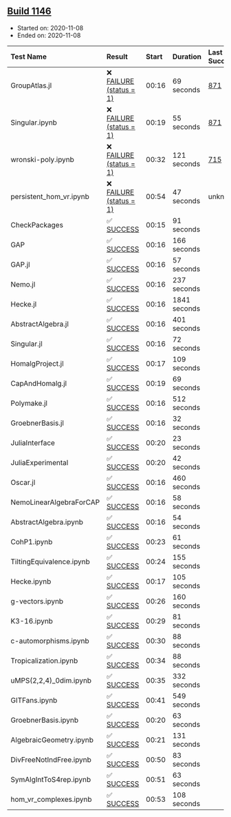 ## [Build 1146](https://oscarci.mathematik.uni-kl.de/job/oscar-stable/1146/)

* Started on: 2020-11-08
* Ended on: 2020-11-08

| Test Name    | Result | Start | Duration | Last Success | First Failure |
|:-------------|:-------|:------|:---------|:-------------|:--------------|
| GroupAtlas.jl | ❌ [FAILURE (status = 1)](https://oscarci.mathematik.uni-kl.de/job/oscar-stable/1146/artifact/logs/build-1146/GroupAtlas.jl.log) | 00:16 | 69 seconds | [871](https://oscarci.mathematik.uni-kl.de/job/oscar-stable/871/) | [872](https://oscarci.mathematik.uni-kl.de/job/oscar-stable/872/) |
| Singular.ipynb | ❌ [FAILURE (status = 1)](https://oscarci.mathematik.uni-kl.de/job/oscar-stable/1146/artifact/logs/build-1146/Singular.ipynb.log) | 00:19 | 55 seconds | [871](https://oscarci.mathematik.uni-kl.de/job/oscar-stable/871/) | [872](https://oscarci.mathematik.uni-kl.de/job/oscar-stable/872/) |
| wronski-poly.ipynb | ❌ [FAILURE (status = 1)](https://oscarci.mathematik.uni-kl.de/job/oscar-stable/1146/artifact/logs/build-1146/wronski-poly.ipynb.log) | 00:32 | 121 seconds | [715](https://oscarci.mathematik.uni-kl.de/job/oscar-stable/715/) | [716](https://oscarci.mathematik.uni-kl.de/job/oscar-stable/716/) |
| persistent_hom_vr.ipynb | ❌ [FAILURE (status = 1)](https://oscarci.mathematik.uni-kl.de/job/oscar-stable/1146/artifact/logs/build-1146/persistent_hom_vr.ipynb.log) | 00:54 | 47 seconds | unknown | unknown |
| CheckPackages | ✅ [SUCCESS](https://oscarci.mathematik.uni-kl.de/job/oscar-stable/1146/artifact/logs/build-1146/CheckPackages.log) | 00:15 | 91 seconds |  |  |
| GAP | ✅ [SUCCESS](https://oscarci.mathematik.uni-kl.de/job/oscar-stable/1146/artifact/logs/build-1146/GAP.log) | 00:16 | 166 seconds |  |  |
| GAP.jl | ✅ [SUCCESS](https://oscarci.mathematik.uni-kl.de/job/oscar-stable/1146/artifact/logs/build-1146/GAP.jl.log) | 00:16 | 57 seconds |  |  |
| Nemo.jl | ✅ [SUCCESS](https://oscarci.mathematik.uni-kl.de/job/oscar-stable/1146/artifact/logs/build-1146/Nemo.jl.log) | 00:16 | 237 seconds |  |  |
| Hecke.jl | ✅ [SUCCESS](https://oscarci.mathematik.uni-kl.de/job/oscar-stable/1146/artifact/logs/build-1146/Hecke.jl.log) | 00:16 | 1841 seconds |  |  |
| AbstractAlgebra.jl | ✅ [SUCCESS](https://oscarci.mathematik.uni-kl.de/job/oscar-stable/1146/artifact/logs/build-1146/AbstractAlgebra.jl.log) | 00:16 | 401 seconds |  |  |
| Singular.jl | ✅ [SUCCESS](https://oscarci.mathematik.uni-kl.de/job/oscar-stable/1146/artifact/logs/build-1146/Singular.jl.log) | 00:16 | 72 seconds |  |  |
| HomalgProject.jl | ✅ [SUCCESS](https://oscarci.mathematik.uni-kl.de/job/oscar-stable/1146/artifact/logs/build-1146/HomalgProject.jl.log) | 00:17 | 109 seconds |  |  |
| CapAndHomalg.jl | ✅ [SUCCESS](https://oscarci.mathematik.uni-kl.de/job/oscar-stable/1146/artifact/logs/build-1146/CapAndHomalg.jl.log) | 00:19 | 69 seconds |  |  |
| Polymake.jl | ✅ [SUCCESS](https://oscarci.mathematik.uni-kl.de/job/oscar-stable/1146/artifact/logs/build-1146/Polymake.jl.log) | 00:16 | 512 seconds |  |  |
| GroebnerBasis.jl | ✅ [SUCCESS](https://oscarci.mathematik.uni-kl.de/job/oscar-stable/1146/artifact/logs/build-1146/GroebnerBasis.jl.log) | 00:16 | 32 seconds |  |  |
| JuliaInterface | ✅ [SUCCESS](https://oscarci.mathematik.uni-kl.de/job/oscar-stable/1146/artifact/logs/build-1146/JuliaInterface.log) | 00:20 | 23 seconds |  |  |
| JuliaExperimental | ✅ [SUCCESS](https://oscarci.mathematik.uni-kl.de/job/oscar-stable/1146/artifact/logs/build-1146/JuliaExperimental.log) | 00:20 | 42 seconds |  |  |
| Oscar.jl | ✅ [SUCCESS](https://oscarci.mathematik.uni-kl.de/job/oscar-stable/1146/artifact/logs/build-1146/Oscar.jl.log) | 00:16 | 460 seconds |  |  |
| NemoLinearAlgebraForCAP | ✅ [SUCCESS](https://oscarci.mathematik.uni-kl.de/job/oscar-stable/1146/artifact/logs/build-1146/NemoLinearAlgebraForCAP.log) | 00:16 | 58 seconds |  |  |
| AbstractAlgebra.ipynb | ✅ [SUCCESS](https://oscarci.mathematik.uni-kl.de/job/oscar-stable/1146/artifact/logs/build-1146/AbstractAlgebra.ipynb.log) | 00:16 | 54 seconds |  |  |
| CohP1.ipynb | ✅ [SUCCESS](https://oscarci.mathematik.uni-kl.de/job/oscar-stable/1146/artifact/logs/build-1146/CohP1.ipynb.log) | 00:23 | 61 seconds |  |  |
| TiltingEquivalence.ipynb | ✅ [SUCCESS](https://oscarci.mathematik.uni-kl.de/job/oscar-stable/1146/artifact/logs/build-1146/TiltingEquivalence.ipynb.log) | 00:24 | 155 seconds |  |  |
| Hecke.ipynb | ✅ [SUCCESS](https://oscarci.mathematik.uni-kl.de/job/oscar-stable/1146/artifact/logs/build-1146/Hecke.ipynb.log) | 00:17 | 105 seconds |  |  |
| g-vectors.ipynb | ✅ [SUCCESS](https://oscarci.mathematik.uni-kl.de/job/oscar-stable/1146/artifact/logs/build-1146/g-vectors.ipynb.log) | 00:26 | 160 seconds |  |  |
| K3-16.ipynb | ✅ [SUCCESS](https://oscarci.mathematik.uni-kl.de/job/oscar-stable/1146/artifact/logs/build-1146/K3-16.ipynb.log) | 00:29 | 81 seconds |  |  |
| c-automorphisms.ipynb | ✅ [SUCCESS](https://oscarci.mathematik.uni-kl.de/job/oscar-stable/1146/artifact/logs/build-1146/c-automorphisms.ipynb.log) | 00:30 | 88 seconds |  |  |
| Tropicalization.ipynb | ✅ [SUCCESS](https://oscarci.mathematik.uni-kl.de/job/oscar-stable/1146/artifact/logs/build-1146/Tropicalization.ipynb.log) | 00:34 | 88 seconds |  |  |
| uMPS(2,2,4)_0dim.ipynb | ✅ [SUCCESS](https://oscarci.mathematik.uni-kl.de/job/oscar-stable/1146/artifact/logs/build-1146/uMPS-2-2-4-_0dim.ipynb.log) | 00:35 | 332 seconds |  |  |
| GITFans.ipynb | ✅ [SUCCESS](https://oscarci.mathematik.uni-kl.de/job/oscar-stable/1146/artifact/logs/build-1146/GITFans.ipynb.log) | 00:41 | 549 seconds |  |  |
| GroebnerBasis.ipynb | ✅ [SUCCESS](https://oscarci.mathematik.uni-kl.de/job/oscar-stable/1146/artifact/logs/build-1146/GroebnerBasis.ipynb.log) | 00:20 | 63 seconds |  |  |
| AlgebraicGeometry.ipynb | ✅ [SUCCESS](https://oscarci.mathematik.uni-kl.de/job/oscar-stable/1146/artifact/logs/build-1146/AlgebraicGeometry.ipynb.log) | 00:21 | 131 seconds |  |  |
| DivFreeNotIndFree.ipynb | ✅ [SUCCESS](https://oscarci.mathematik.uni-kl.de/job/oscar-stable/1146/artifact/logs/build-1146/DivFreeNotIndFree.ipynb.log) | 00:50 | 83 seconds |  |  |
| SymAlgIntToS4rep.ipynb | ✅ [SUCCESS](https://oscarci.mathematik.uni-kl.de/job/oscar-stable/1146/artifact/logs/build-1146/SymAlgIntToS4rep.ipynb.log) | 00:51 | 63 seconds |  |  |
| hom_vr_complexes.ipynb | ✅ [SUCCESS](https://oscarci.mathematik.uni-kl.de/job/oscar-stable/1146/artifact/logs/build-1146/hom_vr_complexes.ipynb.log) | 00:53 | 108 seconds |  |  |
